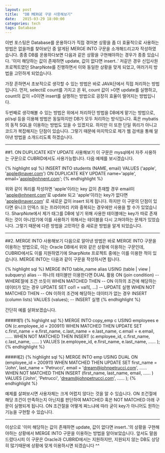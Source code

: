 ```yaml
---
layout: post
title:  "DB MERGE 구문 사용해보기"
date:   2015-03-29 18:00:00
categories: tech
tags: Database
---
```


이번 포스팅은 Database를 운용하다가 직접 겪어본 상황을 좀 더 효율적으로 사용하는 방법은 없을까를 찾아보던 중 알게된 MERGE INTO 구문을 소개해드리고자 작성하였습니다.
종종 DB를 운용하다보면 다음과 같은 상황을 구현해야하는 경우가 종종 있습니다.
'이미 해당하는 값이 존재하면 update, 값이 없다면 insert..'
저같은 경우 신입사원 프로젝트였던 SharpNote를 진행하면서 이와 동일한 상황을 맞게 되었고, 여러가지 방법을 고민하게 되었습니다.
  
가장 흔하면서 초보적으로 생각할 수 있는 방법은 바로 JAVA단에서 직접 처리하는 방법입니다. 먼저, select로 count를 가지고 온 뒤, count 값이 >0면 update를 실행하고,
count의 값이 =0이면 insert를 실행하는 방법으로 굉장히 효율이 떨어지는 방법입니다. 
  
두번째로 생각해볼 수 있는 방법은 위에서 처리하던 방법을 DB에게 맡기는 방법으로, pl/sql 등을 이용해 방법은 동일하지만 DB가 모두 처리하는 방식입니다. 혹은 mybatis의 동적 SQL을 이용하는 방법도 있을 수 있겠지요.
하지만 이 또한 단일 쿼리가 아니고 코드가 복잡해지는 단점이 있습니다. 그렇기 때문에 마지막으로 제가 웹 검색을 통해 알아낸 방법을 소개드리도록 하겠습니다. 

---

##1. ON DUPLICATE KEY UPDATE 사용해보기
이 구문은 mysql에서 자주 사용하는 구문으로 CUBRID에서도 사용가능합니다. 다음 예제를 보시겠습니다.

{% highlight sql %}
INSERT INTO students (NAME, email) VALUES ('apple', 'apple@naver.com') 
 ON DUPLICATE KEY UPDATE name='apple', email='apple@nhnent.com';
{% endhighlight %}

위와 같이 쿼리를 작성하면 'apple'이라는 key 값이 존재할 경우 email이 'apple@nhnent.com'로 update 되고 'apple'이라는 key가 없다면 'apple@naver.com'
로 새로운 값이 insert 되게 됩니다. 하지만 이 구문의 단점이 있다면 유니크 인덱스 또는 프라이머리 키와 중복되는 경우에만 사용을 할 수가 있었습니다.
SharpNote에서 제가 태그를 DB에 넣기 위해 사용한 테이블에는 key가 따로 존재하는 것이 아니었기에 이를 사용하기 위해서는 테이블을 다시 고쳐야하는 문제가 있었습니다.
그렇기 때문에 다른 방법을 고민하던 중 새로운 방법을 알게 되었습니다.

---

##2. MERGE INTO 사용해보기
다음으로 알아낸 방법은 바로 MERGE INTO 구문을 이용하는 방법으로, 이는 Oracle DB에서 위와 같은 상황에 이용하는 구문인데, CUBRID에서도 이를 지원하였기에 SharpNote 프로젝트 중에는 이를 이용한 적이 있습니다.
MERGE INTO는 다음과 같이 구문을 작성하시면 됩니다.

{% highlight sql %}
MERGE INTO table_name alias
            USING (table | view | subquery) alias                -- 하나의 테이블만 이용한다면 DUAL 활용
                 ON (join condition)                                     -- WHERE절에 조건 쓰듯이
            WHEN MATCHED THEN                                   -- ON 이하의 조건에 해당하는 데이터가 있는 경우 
                     UPDATE SET col1 = val1[, ...]                -- UPDATE 실행
            WHEN NOT MATCHED THEN                           -- ON 이하의 조건에 해당하는 데이터가 없는 경우
                     INSERT (column lists) VALUES (values);  -- INSERT 실행
{% endhighlight %}
  
간단히 예를 살펴보겠습니다.
  
####예1)
{% highlight sql %}
MERGE INTO copy_emp c
            USING employees e
            ON (c.employee_id = 200911)
            WHEN MATCHED THEN
                      UPDATE SET
                            c.first_name = e.first_name,
                            c.last_name = e.last_name,
                            c.email = e.email,
                            ......
            WHEN NOT MATCHED THEN
                      INSERT (c.employee_id, c.first_name, c.last_name, ...... ) 
                                 VALUES (e.employee_id, e.first_name, e.last_name, ...... );
{% endhighlight %}
  
####예2)
{% highlight sql %}
MERGE INTO emp
            USING DUAL
            ON (employee_id = 200911)
            WHEN MATCHED THEN
                      UPDATE SET
                            first_name = 'John',
                            last_name = 'Petrucci',
                            email = 'dream@johnpetrucci.com',
                            ......
            WHEN NOT MATCHED THEN
                      INSERT (first_name, last_name, email, ...... ) 
                                 VALUES ('John', 'Petrucci', 'dream@johnpetrucci.com', ...... );
{% endhighlight %}
  
예제를 살펴보시면 사용자체는 크게 어렵지 않다는 것을 알 수 있습니다. ON 조건절에 해당 조건이 만족하는지 아닌지를 판단하여 MATCHED 혹은 NOT MATCHED 아래 구문이 실행되게 됩니다.
ON 조건절을 어떻게 짜느냐에 따라 굳이 key가 아니어도 원하는 기능을 구현할 수 있습니다.

---

이상으로 '이미 해당하는 값이 존재하면 update, 값이 없다면 insert..'의 상황을 구현해야하는 상황에서 MERGE INTO 구문을 이용하는 방법을 알아보았습니다.
앞서도 말씀드렸다시피 이 구문은 Oracle과 CUBRID에서는 지원하지만, 지원되지 않는 DB도 상당히 많기때문에 상황에 맞게 이용하시면 되겠습니다 ^^